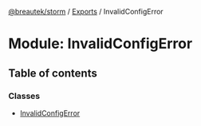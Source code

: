 [@breautek/storm](../README.md) / [Exports](../modules.md) / InvalidConfigError

# Module: InvalidConfigError

## Table of contents

### Classes

- [InvalidConfigError](../classes/invalidconfigerror.invalidconfigerror-1.md)
